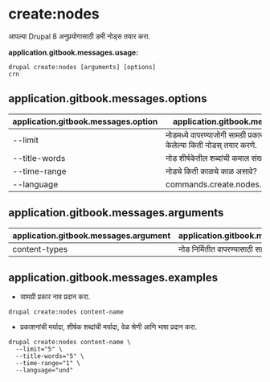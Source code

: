 # create:nodes
आपल्या Drupal 8 अनुप्रयोगासाठी डमी नोड्स तयार करा.

**application.gitbook.messages.usage:**
```
drupal create:nodes [arguments] [options]
crn
```

## application.gitbook.messages.options
application.gitbook.messages.option | application.gitbook.messages.details
-------|-------------
--limit | नोडमध्ये वापरण्याजोगी सामग्री प्रकार(य्स) आपण तयार केलेल्या किती नोडस् तयार करणे.
--title-words | नोड शीर्षकेतील शब्दांची कमाल संख्या.
--time-range | नोडचे किती काळचे काळ असावे?
--language | commands.create.nodes.options.language

## application.gitbook.messages.arguments
application.gitbook.messages.argument | application.gitbook.messages.details
---------|-------------
content-types | नोड निर्मितीत वापरण्यासाठी सामग्री प्रकार.

## application.gitbook.messages.examples
* सामग्री प्रकार नाव प्रदान करा.
```
drupal create:nodes content-name
```
* प्रकाशनांची मर्यादा, शीर्षक शब्दांची मर्यादा, वेळ श्रेणी आणि भाषा प्रदान करा.
```
drupal create:nodes content-name \
  --limit="5" \
  --title-words="5" \
  --time-range="1" \
  --language="und"
```
